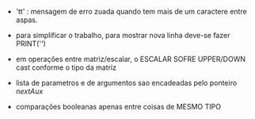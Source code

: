 + 'tt' : mensagem de erro zuada quando tem mais de um caractere
entre aspas.

+ para simplificar o trabalho, para mostrar nova linha deve-se
    fazer PRINT('')

+ em operações entre matriz/escalar, o ESCALAR SOFRE UPPER/DOWN cast conforme o tipo da matriz

+ lista de parametros e de argumentos sao encadeadas pelo ponteiro *nextAux*

+ comparações booleanas apenas entre coisas de MESMO TIPO